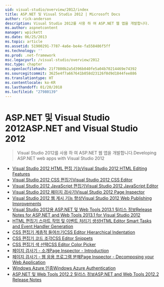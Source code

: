 ```yaml
---
uid: visual-studio/overview/2012/index
title: ASP.NET 및 Visual Studio 2012 | Microsoft Docs
author: rick-anderson
description: Visual Studio 2012를 사용 하 여 ASP.NET 웹 앱을 개발합니다.
ms.author: aspnetcontent
manager: wpickett
ms.date: 06/25/2013
ms.topic: article
ms.assetid: 51900291-7787-4a6e-be4e-fa558486f5ff
ms.technology: ''
ms.prod: .net-framework
msc.legacyurl: /visual-studio/overview/2012
msc.type: chapter
ms.openlocfilehash: 21f7800b2a5d396b040fe5a04b70214469e74392
ms.sourcegitcommit: 3625e4f7a667641b058d23126f0d9d1844fee886
ms.translationtype: HT
ms.contentlocale: ko-KR
ms.lasthandoff: 01/20/2018
ms.locfileid: "27980139"
---
```

<a name="aspnet-and-visual-studio-2012"></a><span data-ttu-id="579f4-103">ASP.NET 및 Visual Studio 2012</span><span class="sxs-lookup"><span data-stu-id="579f4-103">ASP.NET and Visual Studio 2012</span></span>
====================
> <span data-ttu-id="579f4-104">Visual Studio 2012를 사용 하 여 ASP.NET 웹 앱을 개발합니다.</span><span class="sxs-lookup"><span data-stu-id="579f4-104">Developing ASP.NET web apps with Visual Studio 2012</span></span>


- [<span data-ttu-id="579f4-105">Visual Studio 2012 HTML 편집 기능</span><span class="sxs-lookup"><span data-stu-id="579f4-105">Visual Studio 2012 HTML Editing Features</span></span>](visual-studio-2012-html-editing-features.md)
- [<span data-ttu-id="579f4-106">Visual Studio 2012 CSS 편집기</span><span class="sxs-lookup"><span data-stu-id="579f4-106">Visual Studio 2012 CSS Editor</span></span>](visual-studio-2012-css-editor.md)
- [<span data-ttu-id="579f4-107">Visual Studio 2012 JavaScript 편집기</span><span class="sxs-lookup"><span data-stu-id="579f4-107">Visual Studio 2012 JavaScript Editor</span></span>](visual-studio-2012-javascript-editor.md)
- [<span data-ttu-id="579f4-108">Visual Studio 2012 페이지 검사기</span><span class="sxs-lookup"><span data-stu-id="579f4-108">Visual Studio 2012 Page Inspector</span></span>](visual-studio-2012-page-inspector.md)
- [<span data-ttu-id="579f4-109">Visual Studio 2012 웹 게시 기능 향상</span><span class="sxs-lookup"><span data-stu-id="579f4-109">Visual Studio 2012 Web Publishing Improvements</span></span>](visual-studio-2012-web-publishing-improvements.md)
- [<span data-ttu-id="579f4-110">Visual Studio 2012용 ASP.NET 및 Web Tools 2013.1 릴리스 정보</span><span class="sxs-lookup"><span data-stu-id="579f4-110">Release Notes for ASP.NET and Web Tools 2013.1 for Visual Studio 2012</span></span>](aspnet-and-web-tools-20131-for-visual-studio-2012.md)
- [<span data-ttu-id="579f4-111">HTML 편집기 스마트 작업 및 이벤트 처리기 생성</span><span class="sxs-lookup"><span data-stu-id="579f4-111">HTML Editor Smart Tasks and Event Handler Generation</span></span>](visual-studio-vnext-videos-html-editor-smart-tasks-and-event-handler-generation.md)
- [<span data-ttu-id="579f4-112">CSS 편집기 계층적 들여쓰기</span><span class="sxs-lookup"><span data-stu-id="579f4-112">CSS Editor Hierarchical Indentation</span></span>](visual-studio-vnext-videos-css-editor-hierarchical-indentation.md)
- [<span data-ttu-id="579f4-113">CSS 편집기 코드 조각</span><span class="sxs-lookup"><span data-stu-id="579f4-113">CSS Editor Snippets</span></span>](visual-studio-vnext-videos-css-editor-snippets.md)
- [<span data-ttu-id="579f4-114">CSS 편집기 색 선택</span><span class="sxs-lookup"><span data-stu-id="579f4-114">CSS Editor Color Picker</span></span>](visual-studio-vnext-videos-css-editor-color-picker.md)
- [<span data-ttu-id="579f4-115">페이지 검사기 - 소개</span><span class="sxs-lookup"><span data-stu-id="579f4-115">Page Inspector - Introduction</span></span>](visual-studio-vnext-videos-page-inspector-introduction.md)
- [<span data-ttu-id="579f4-116">페이지 검사기 - 웹 응용 프로그램 분해</span><span class="sxs-lookup"><span data-stu-id="579f4-116">Page Inspector - Decomposing your Web Application</span></span>](visual-studio-vnext-videos-page-inspector-decomposing-your-web-application.md)
- [<span data-ttu-id="579f4-117">Windows Azure 인증</span><span class="sxs-lookup"><span data-stu-id="579f4-117">Windows Azure Authentication</span></span>](windows-azure-authentication.md)
- [<span data-ttu-id="579f4-118">ASP.NET 및 Web Tools 2012.2 릴리스 정보</span><span class="sxs-lookup"><span data-stu-id="579f4-118">ASP.NET and Web Tools 2012.2 Release Notes</span></span>](aspnet-and-web-tools-20122-release-notes-rtw.md)
